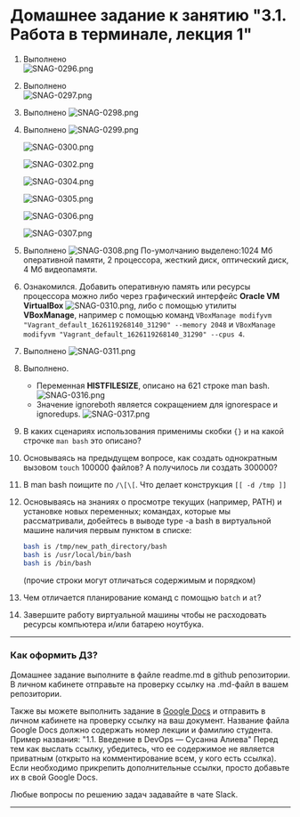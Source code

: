 # Домашнее задание к занятию "3.1. Работа в терминале, лекция 1"

1. Выполнено   
   ![SNAG-0296.png](SNAG-0296.png)
   
1. Выполнено   
   ![SNAG-0297.png](SNAG-0297.png)
   
1. Выполнено 
   ![SNAG-0298.png](SNAG-0298.png)
   
1. Выполнено 
   ![SNAG-0299.png](SNAG-0299.png)
   
   ![SNAG-0300.png](SNAG-0300.png)
   
   ![SNAG-0302.png](SNAG-0302.png)

   ![SNAG-0304.png](SNAG-0304.png)

   ![SNAG-0305.png](SNAG-0305.png)

   ![SNAG-0306.png](SNAG-0306.png)

   ![SNAG-0307.png](SNAG-0307.png)

1. Выполнено 
   ![SNAG-0308.png](SNAG-0308.png)
   По-умолчанию выделено:1024 Мб оперативной памяти, 2 процессора, жесткий диск, оптический диск, 4 Мб видеопамяти.

1. Ознакомился.
   Добавить оперативную память или ресурсы процессора можно либо через графический интерфейс **Oracle VM VirtualBox**
   ![SNAG-0310.png](SNAG-0310.png), 
   либо с помощью утилиты **VBoxManage**, например с помощью команд `VBoxManage modifyvm "Vagrant_default_1626119268140_31290" --memory 2048` и `VBoxManage modifyvm "Vagrant_default_1626119268140_31290" --cpus 4`.
   
1. Выполнено 
   ![SNAG-0311.png](SNAG-0311.png)

1. Выполнено.
   * Переменная **HISTFILESIZE**, описано на 621 строке man bash.
     ![SNAG-0316.png](SNAG-0316.png)
   * Значение ignoreboth является сокращением для ignorespace и ignoredups.
   ![SNAG-0317.png](SNAG-0317.png)  

1. В каких сценариях использования применимы скобки `{}` и на какой строчке `man bash` это описано?
1. Основываясь на предыдущем вопросе, как создать однократным вызовом `touch` 100000 файлов? А получилось ли создать 300000?
1. В man bash поищите по `/\[\[`. Что делает конструкция `[[ -d /tmp ]]`
1. Основываясь на знаниях о просмотре текущих (например, PATH) и установке новых переменных; командах, которые мы рассматривали, добейтесь в выводе type -a bash в виртуальной машине наличия первым пунктом в списке:

	```bash
	bash is /tmp/new_path_directory/bash
	bash is /usr/local/bin/bash
	bash is /bin/bash
	```

	(прочие строки могут отличаться содержимым и порядком)

1. Чем отличается планирование команд с помощью `batch` и `at`?

1. Завершите работу виртуальной машины чтобы не расходовать ресурсы компьютера и/или батарею ноутбука.

 
 ---

### Как оформить ДЗ?

Домашнее задание выполните в файле readme.md в github репозитории. В личном кабинете отправьте на проверку ссылку на .md-файл в вашем репозитории.

Также вы можете выполнить задание в [Google Docs](https://docs.google.com/document/u/0/?tgif=d) и отправить в личном кабинете на проверку ссылку на ваш документ.
Название файла Google Docs должно содержать номер лекции и фамилию студента. Пример названия: "1.1. Введение в DevOps — Сусанна Алиева"
Перед тем как выслать ссылку, убедитесь, что ее содержимое не является приватным (открыто на комментирование всем, у кого есть ссылка). 
Если необходимо прикрепить дополнительные ссылки, просто добавьте их в свой Google Docs.

Любые вопросы по решению задач задавайте в чате Slack.

---
